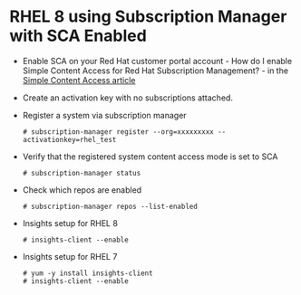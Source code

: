 # RHEL 8 using Subscription Manager with SCA Enabled

- Enable SCA on your Red Hat customer portal account - How do I enable Simple Content Access for Red Hat Subscription Management? - in the [Simple Content Access article](https://access.redhat.com/articles/simple-content-access)

- Create an activation key with no subscriptions attached.

- Register a system via subscription manager

      # subscription-manager register --org=xxxxxxxxx --activationkey=rhel_test 
      
- Verify that the registered system content access mode is set to SCA

      # subscription-manager status
      
- Check which repos are enabled

      # subscription-manager repos --list-enabled
      
- Insights setup for RHEL 8

      # insights-client --enable
      
- Insights setup for RHEL 7

      # yum -y install insights-client
      # insights-client --enable
